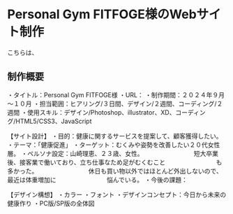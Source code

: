 # Personal Gym FITFOGE様のWebサイト制作
こちらは、

## 制作概要
・タイトル：Personal Gym FITFOGE様
・URL：
・制作期間：２０２４年９月～１０月
・担当範囲：ヒアリング/３日間、デザイン/２週間、コーディング/２週間
・使用スキル：デザイン/Photoshop、illustrator、XD、コーディング/HTML5/CSS3、JavaScript

【サイト設計】
・目的：健康に関するサービスを提案して、顧客獲得したい。
・テーマ：「健康促進」
・ターゲット：むくみや姿勢を改善したい２０代女性層。
・ペルソナ設定：山崎理恵、２３歳、女性。
　　　　　　　　短大卒業後、接客業で働いており、立ち仕事なため足がむくむこと
　　　　　　　　も多かった。
　　　　　　　　休日も買い物以外ではほとんど外出しないので、最近は体重増加に
　　　　　　　　悩んでいる。
・今後の課題：

【デザイン構想】
・カラー
・フォント
・デザインコンセプト：今日から未来の健康作り
・PC版/SP版の全体図
